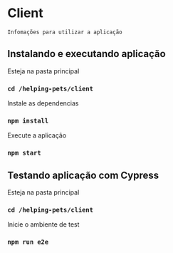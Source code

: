 # Client
`Infomações para utilizar a aplicação`

## Instalando e executando aplicação

Esteja na pasta principal

### `cd /helping-pets/client`

Instale as dependencias

### `npm install`

Execute a aplicação

### `npm start`

## Testando aplicação com Cypress

Esteja na pasta principal

### `cd /helping-pets/client`

Inicie o ambiente de test

### `npm run e2e`
